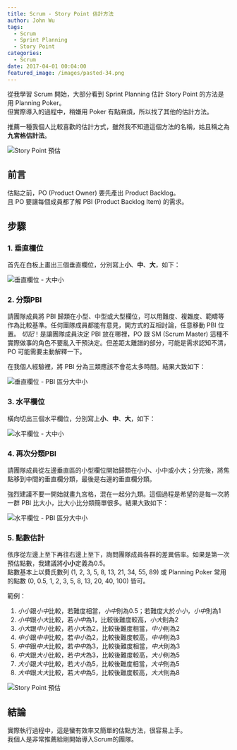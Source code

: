 ```yaml
---
title: Scrum - Story Point 估計方法
author: John Wu
tags:
  - Scrum
  - Sprint Planning
  - Story Point
categories:
  - Scrum
date: 2017-04-01 00:04:00
featured_image: /images/pasted-34.png
---
```

從我學習 Scrum 開始，大部分看到 Sprint Planning 估計 Story Point 的方法是用 Planning Poker。  
但實際導入的過程中，稍嫌用 Poker 有點麻煩，所以找了其他的估計方法。  

推薦一種我個人比較喜歡的估計方式，雖然我不知道這個方法的名稱，姑且稱之為**九宮格估計法**。  

![Story Point 預估](/images/pasted-34.png)

<!-- more -->

## 前言

估點之前，PO (Product Owner) 要先產出 Product Backlog。  
且 PO 要讓每個成員都了解 PBI (Product Backlog Item) 的需求。

## 步驟

### 1. 垂直欄位

首先在白板上畫出三個垂直欄位，分別寫上**小**、**中**、**大**，如下：

![垂直欄位 - 大中小](/images/pasted-30.png)

### 2. 分類PBI

請團隊成員將 PBI 歸類在小型、中型或大型欄位，可以用難度、複雜度、範疇等作為比較基準。任何團隊成員都能有意見，開方式的互相討論，任意移動 PBI 位置。 
*切記*！是讓團隊成員決定 PBI 放在哪裡，PO 跟 SM (Scrum Master) 這種不實際做事的角色不要亂入干預決定。但差距太離譜的部分，可能是需求認知不清，PO 可能需要主動解釋一下。  

在我個人經驗裡，將 PBI 分為三類應該不會花太多時間。結果大致如下：

![垂直欄位 - PBI 區分大中小](/images/pasted-31.png)

### 3. 水平欄位

橫向切出三個水平欄位，分別寫上**小**、**中**、**大**，如下：

![水平欄位 - 大中小](/images/pasted-32.png)

### 4. 再次分類PBI

請團隊成員從左邊垂直區的小型欄位開始歸類在小小、小中或小大；分完後，將焦點移到中間的垂直欄分類，最後是右邊的垂直欄分類。  

強烈建議不要一開始就畫九宮格，混在一起分九類。這個過程是希望的是每一次將一群 PBI 比大小，比大小比分類簡單很多。結果大致如下：

![水平欄位 - PBI 區分大中小](/images/pasted-33.png)

### 5. 點數估計

依序從左邊上至下再往右邊上至下，詢問團隊成員各群的差異倍率。如果是第一次預估點數，我建議將**小小**定義為0.5。  
點數基本上以費氏數列 (1, 2, 3, 5, 8, 13, 21, 34, 55, 89) 或 Planning Poker 常用的點數 (0, 0.5, 1, 2, 3, 5, 8, 13, 20, 40, 100) 皆可。

範例：
1. *小小*跟*小中*比較，若難度相當，*小中*則為0.5；若難度大於*小小*，*小中*則為1
2. *小中*跟*小大*比較，若*小中*為1，比較後難度較高，*小大*則為2
3. *小大*跟*中小*比較，若*小大*為2，比較後難度相當，*中小*則為2
4. *中小*跟*中中*比較，若*中小*為2，比較後難度較高，*中中*則為3
5. *中中*跟*中大*比較，若*中中*為3，比較後難度相當，*中大*則為3
6. *中大*跟*大小*比較，若*中大*為3，比較後難度較高，*大小*則為5
7. *大小*跟*大中*比較，若*大小*為5，比較後難度相當，*大中*則為5
8. *大中*跟*大大*比較，若*大中*為5，比較後難度較高，*大大*則為8

![Story Point 預估](/images/pasted-34.png)

## 結論

實際執行過程中，這是蠻有效率又簡單的估點方法，很容易上手。  
我個人是非常推薦給剛開始導入Scrum的團隊。